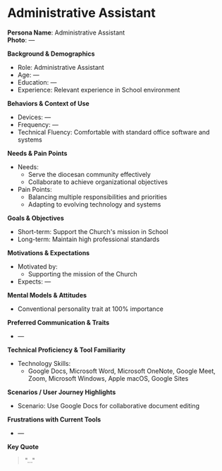 # Administrative Assistant

**Persona Name**: Administrative Assistant  
**Photo**: —  

**Background & Demographics**  
- Role: Administrative Assistant  
- Age: —  
- Education: —  
- Experience: Relevant experience in School environment  

**Behaviors & Context of Use**  
- Devices: —  
- Frequency: —  
- Technical Fluency: Comfortable with standard office software and systems  

**Needs & Pain Points**  
- Needs:  
  - Serve the diocesan community effectively
  - Collaborate to achieve organizational objectives
- Pain Points:  
  - Balancing multiple responsibilities and priorities
  - Adapting to evolving technology and systems

**Goals & Objectives**  
- Short-term: Support the Church's mission in School  
- Long-term: Maintain high professional standards  

**Motivations & Expectations**  
- Motivated by:  
  - Supporting the mission of the Church  
- Expects: —  

**Mental Models & Attitudes**  
- Conventional personality trait at 100% importance  

**Preferred Communication & Traits**  
- —  

**Technical Proficiency & Tool Familiarity**  
- Technology Skills:  
  - Google Docs, Microsoft Word, Microsoft OneNote, Google Meet, Zoom, Microsoft Windows, Apple macOS, Google Sites  

**Scenarios / User Journey Highlights**  
- Scenario: Use Google Docs for collaborative document editing  

**Frustrations with Current Tools**  
- —  

**Key Quote**  
> "..."  